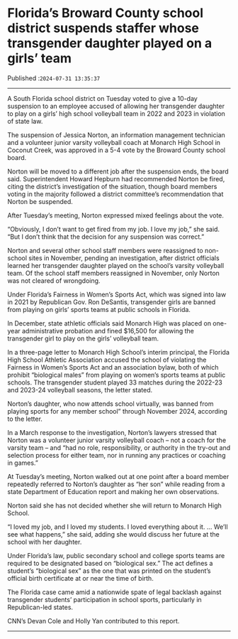 # Florida’s Broward County school district suspends staffer whose transgender daughter played on a girls’ team

Published :`2024-07-31 13:35:37`

---

A South Florida school district on Tuesday voted to give a 10-day suspension to an employee accused of allowing her transgender daughter to play on a girls’ high school volleyball team in 2022 and 2023 in violation of state law.

The suspension of Jessica Norton, an information management technician and a volunteer junior varsity volleyball coach at Monarch High School in Coconut Creek, was approved in a 5-4 vote by the Broward County school board.

Norton will be moved to a different job after the suspension ends, the board said. Superintendent Howard Hepburn had recommended Norton be fired, citing the district’s investigation of the situation, though board members voting in the majority followed a district committee’s recommendation that Norton be suspended.

After Tuesday’s meeting, Norton expressed mixed feelings about the vote.

“Obviously, I don’t want to get fired from my job. I love my job,” she said. “But I don’t think that the decision for any suspension was correct.”

Norton and several other school staff members were reassigned to non-school sites in November, pending an investigation, after district officials learned her transgender daughter played on the school’s varsity volleyball team. Of the school staff members reassigned in November, only Norton was not cleared of wrongdoing.

Under Florida’s Fairness in Women’s Sports Act, which was signed into law in 2021 by Republican Gov. Ron DeSantis, transgender girls are banned from playing on girls’ sports teams at public schools in Florida.

In December, state athletic officials said Monarch High was placed on one-year administrative probation and fined $16,500 for allowing the transgender girl to play on the girls’ volleyball team.

In a three-page letter to Monarch High School’s interim principal, the Florida High School Athletic Association accused the school of violating the Fairness in Women’s Sports Act and an association bylaw, both of which prohibit “biological males” from playing on women’s sports teams at public schools. The transgender student played 33 matches during the 2022-23 and 2023-24 volleyball seasons, the letter stated.

Norton’s daughter, who now attends school virtually, was banned from playing sports for any member school” through November 2024, according to the letter.

In a March response to the investigation, Norton’s lawyers stressed that Norton was a volunteer junior varsity volleyball coach – not a coach for the varsity team – and “had no role, responsibility, or authority in the try-out and selection process for either team, nor in running any practices or coaching in games.”

At Tuesday’s meeting, Norton walked out at one point after a board member repeatedly referred to Norton’s daughter as “her son” while reading from a state Department of Education report and making her own observations.

Norton said she has not decided whether she will return to Monarch High School.

“I loved my job, and I loved my students. I loved everything about it. … We’ll see what happens,” she said, adding she would discuss her future at the school with her daughter.

Under Florida’s law, public secondary school and college sports teams are required to be designated based on “biological sex.” The act defines a student’s “biological sex” as the one that was printed on the student’s official birth certificate at or near the time of birth.

The Florida case came amid a nationwide spate of legal backlash against transgender students’ participation in school sports, particularly in Republican-led states.

CNN’s Devan Cole and Holly Yan contributed to this report.

---


